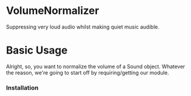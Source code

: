 # VolumeNormalizer
Suppressing very loud audio whilst making quiet music audible.

# Basic Usage
Alright, so, you want to normalize the volume of a Sound object. Whatever the reason, we're going to start off by requiring/getting our module.

### Installation
